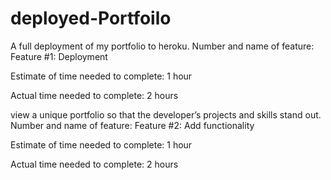 # deployed-Portfoilo
A full deployment of my portfolio to heroku.
Number and name of feature: Feature #1: Deployment

Estimate of time needed to complete: 1 hour

Actual time needed to complete: 2 hours

view a unique portfolio so that the developer’s projects and skills stand out.
Number and name of feature: Feature #2: Add functionality

Estimate of time needed to complete: 1 hour

Actual time needed to complete: 2 hours


